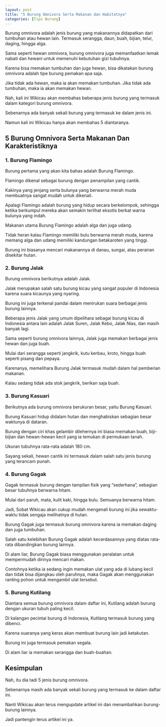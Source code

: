 ```yaml
---
layout: post
title: "5 Burung Omnivora Serta Makanan dan Habitatnya"
categories: [Tips Burung]
---
```


Burung omnivora adalah jenis burung yang makanannya didapatkan dari tumbuhan atau hewan lain. Termasuk serangga, daun, buah, bijian, telur, daging, hingga alga.

Sama seperti hewan omnivora, burung omnivora juga memanfaatkan lemak nabati dan hewani untuk memenuhi kebutuhan gizi tubuhnya.

Karena bisa memakan tumbuhan dan juga hewan, bisa dikatakan burung omnivora adalah tipe burung pemakan apa saja.

Jika tidak ada hewan, maka ia akan memakan tumbuhan. Jika tidak ada tumbuhan, maka ia akan memakan hewan.

Nah, kali ini Wikicau akan membahas beberapa jenis burung yang termasuk dalam kategori burung omnivora.

Sebenarnya ada banyak sekali burung yang termasuk ke dalam jenis ini.

Namun kali ini Wikicau hanya akan membahas 5 diantaranya.

## 5 Burung Omnivora Serta Makanan Dan Karakteristiknya

### 1. Burung Flamingo

Burung pertama yang akan kita bahas adalah Burung Flamingo.

Flamingo dikenal sebagai burung dengan penampilan yang cantik.

Kakinya yang jenjang serta bulunya yang berwarna merah muda membuatnya sangat mudah untuk dikenali.

Apalagi Flamingo adalah burung yang hidup secara berkelompok, sehingga ketika berkumpul mereka akan semakin terlihat eksotis berkat warna bulunya yang indah.

Makanan utama Burung Flamingo adalah alga dan juga udang.

Tidak heran kalau Flamingo memiliki bulu berwarna merah muda, karena memang alga dan udang memiliki kandungan betakaroten yang tinggi.

Burung ini biasanya mencari makanannya di danau, sungai, atau perairan disekitar hutan.

### 2. Burung Jalak

Burung omnivora berikutnya adalah Jalak.

Jalak merupakan salah satu burung kicau yang sangat populer di Indonesia karena suara kicaunya yang nyaring.

Burung ini juga terkenal pandai dalam menirukan suara berbagai jenis burung lainnya.

Beberapa jenis Jalak yang umum dipelihara sebagai burung kicau di Indonesia antara lain adalah Jalak Suren, Jalak Kebo, Jalak Nias, dan masih banyak lagi.

Sama seperti burung omnivora lainnya, Jalak juga memakan berbagai jenis hewan dan juga buah.

Mulai dari serangga seperti jangkrik, kutu kerbau, kroto, hingga buah seperti pisang dan pepaya.

Karenanya, memelihara Burung Jalak termasuk mudah dalam hal pemberian makanan.

Kalau sedang tidak ada stok jangkrik, berikan saja buah.

### 3. Burung Kasuari

Berikutnya ada burung omnivora berukuran besar, yaitu Burung Kasuari.

Burung Kasuari hidup didalam hutan dan menghabiskan sebagian besar waktunya di dataran.

Burung dengan ciri khas gelambir dilehernya ini biasa memakan buah, biji-bijian dan hewan-hewan kecil yang ia temukan di permukaan tanah.

Ukuran tubuhnya rata-rata adalah 180 cm.

Sayang sekali, hewan cantik ini termasuk dalam salah satu jenis burung yang terancam punah.

### 4. Burung Gagak

Gagak termasuk burung dengan tampilan fisik yang “sederhana”, sebagian besar tubuhnya berwarna hitam.

Mulai dari paruh, mata, kulit kaki, hingga bulu. Semuanya berwarna hitam.

Jadi, Sobat Wikicau akan cukup mudah mengenali burung ini jika sewaktu-waktu tidak sengaja melihatnya di hutan.

Burung Gagak juga termasuk burung omnivora karena ia memakan daging dan juga tumbuhan.

Salah satu kelebihan Burung Gagak adalah kecerdasannya yang diatas rata-rata dibandingkan burung lainnya.

Di alam liar, Burung Gagak biasa menggunakan peralatan untuk mempermudah dirinya mencari makan.

Contohnya ketika ia sedang ingin memakan ulat yang ada di lubang kecil dan tidak bisa dijangkau oleh paruhnya, maka Gagak akan menggunakan ranting pohon untuk mengambil ulat tersebut.

### 5. Burung Kutilang

Diantara semua burung omnivora dalam daftar ini, Kutilang adalah burung dengan ukuran tubuh paling kecil.

Di kalangan pecintai burung di Indonesia, Kutilang termasuk burung yang dibenci.

Karena suaranya yang keras akan membuat burung lain jadi ketakutan.

Burung ini juga termasuk pemakan segala.

Di alam liar ia memakan serangga dan buah-buahan.

## Kesimpulan

Nah, itu dia tadi 5 jenis burung omnivora.

Sebenarnya masih ada banyak sekali burung yang termasuk ke dalam daftar ini.

Nanti Wikicau akan terus mengupdate artikel ini dan menambahkan burung-burung lainnya.

Jadi pantengin terus artikel ini ya.
